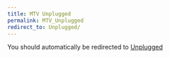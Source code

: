 ```yaml
---
title: MTV Unplugged
permalink: MTV_Unplugged
redirect_to: Unplugged/
---
```


You should automatically be redirected to [Unplugged](Unplugged/)
